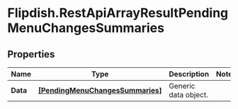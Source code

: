 # Flipdish.RestApiArrayResultPendingMenuChangesSummaries

## Properties
Name | Type | Description | Notes
------------ | ------------- | ------------- | -------------
**Data** | [**[PendingMenuChangesSummaries]**](PendingMenuChangesSummaries.md) | Generic data object. | 


